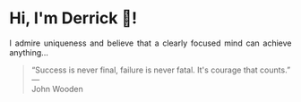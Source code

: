 # Hi, I'm Derrick 👋!
<p align="justify">I admire uniqueness and believe that a clearly focused mind can achieve anything...</p> 
<!-- #quote-start -->
<blockquote>&ldquo;Success is never final, failure is never fatal. It's courage that counts.&rdquo; &mdash; <footer>John Wooden</footer></blockquote>
<!-- #quote-end -->

